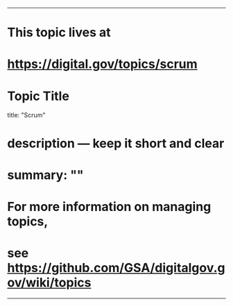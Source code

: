 
---
# This topic lives at
# https://digital.gov/topics/scrum

# Topic Title
title: "Scrum"

# description — keep it short and clear
# summary: ""


# For more information on managing topics,
# see https://github.com/GSA/digitalgov.gov/wiki/topics
---